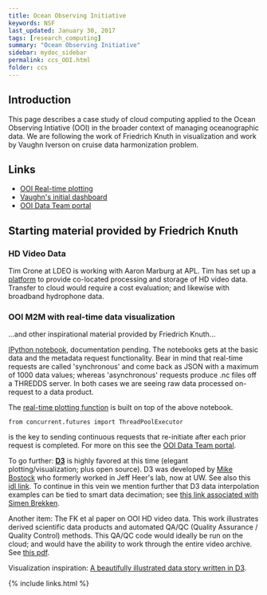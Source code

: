 ```yaml
---
title: Ocean Observing Initiative
keywords: NSF
last_updated: January 30, 2017
tags: [research_computing]
summary: "Ocean Observing Initiative"
sidebar: mydoc_sidebar
permalink: ccs_OOI.html
folder: ccs
---
```


## Introduction 


This page describes a case study of cloud computing applied to the Ocean Observing Intiative (OOI) in the 
broader context of managing oceanographic data.  We are following the work of Friedrich Knuth in visualization
and work by Vaughn Iverson on cruise data harmonization problem. 


## Links

- [OOI Real-time plotting](https://github.com/ooi-data-review/ooi-realtime-plotting) 
- [Vaughn's initial dashboard](https://gradientscruise.com/dashboard/db/gradients-cruise-shore-dashboard?orgId=1)
- [OOI Data Team portal](http://ooi.visualocean.net)


## Starting material provided by Friedrich Knuth


### HD Video Data


Tim Crone at LDEO is working with Aaron Marburg at APL. Tim has set up a [platform](https://chiron.ldeo.columbia.edu) 
to provide co-located processing and storage of HD video data.  Transfer to cloud would require a cost evaluation; 
and likewise with broadband hydrophone data. 


### OOI M2M with real-time data visualization


...and other inspirational material provided by Friedrich Knuth...


[IPython notebook](https://github.com/friedrichknuth/m2m_demo), documentation pending. The notebooks gets at the basic data
and the metadata request functionality. Bear in mind that real-time requests are called 'synchronous' and come back as JSON 
with a maximum of 1000 data values; whereas 'asynchronous' requests produce .nc files off a THREDDS server. In both cases 
we are seeing raw data processed on-request to a data product.


The [real-time plotting function](https://github.com/ooi-data-review/ooi-realtime-plotting) is built on top of the above notebook. 


```
from concurrent.futures import ThreadPoolExecutor
```

is the key to sending continuous requests that re-initiate after each prior request is completed.  For more on this see 
the [OOI Data Team portal](http://ooi.visualocean.net). 


To go further: [**D3**](https://d3js.org) is highly favored at this time (elegant plotting/visualization; plus open source). D3 was developed by 
[Mike Bostock](https://bost.ocks.org/mike/path/)
who formerly worked in Jeff Heer's lab, now at UW.  See also this [idl link](https://idl.cs.washington.edu). 
To continue in this vein we mention 
further that D3 data interpolation examples can be tied to smart data decimation; 
see [this link associated with Simen Brekken](http://bl.ocks.org/simenbrekken/6634070).


Another item: The FK et al paper on OOI HD video data. This work illustrates derived scientific data products and automated QA/QC
(Quality Assurance / Quality Control) methods. This QA/QC code would ideally be run on the cloud; and would have the ability to
work through the entire video archive. See [this pdf](https://www.dropbox.com/s/grky08o1hxgs8u9/PID4900623.pdf?dl=0).


Visualization inspiration: [A beautifully illustrated data story written in D3](http://www.r2d3.us/visual-intro-to-machine-learning-part-1/).


{% include links.html %}
